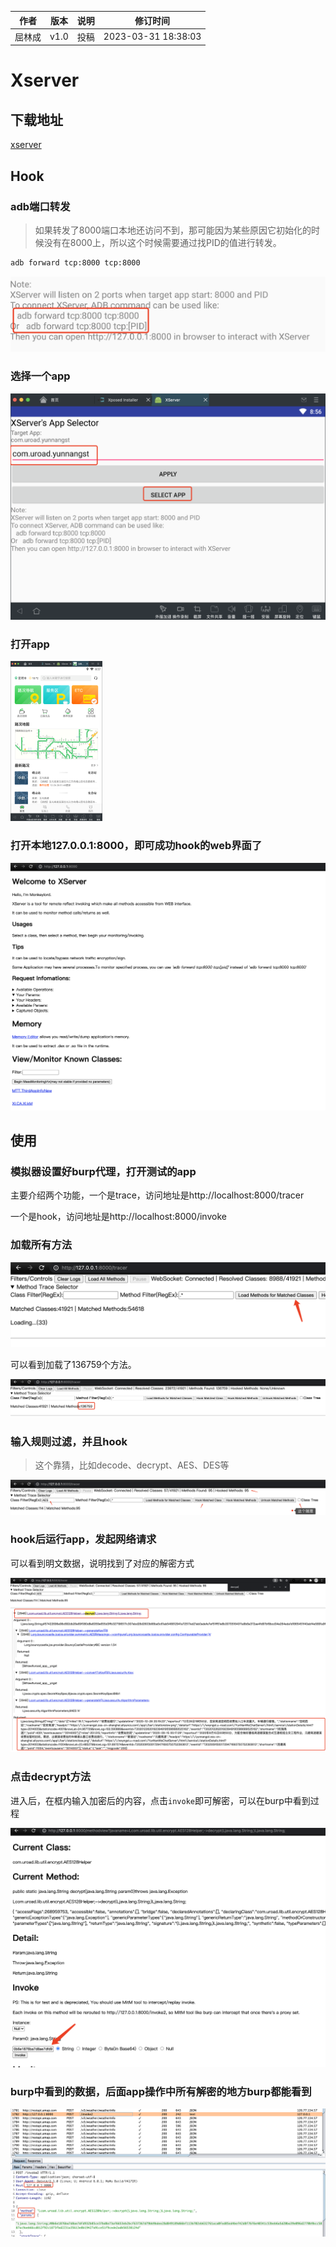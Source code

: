 | 作者   | 版本 | 说明 | 修订时间   |
| ------ | ---- | ---- | ---------- |
| 屈林成   | v1.0 | 投稿 | 2023-03-31 18:38:03 |

# Xserver

## 下载地址

[xserver](https://github.com/monkeylord/XServer/releases/latest)

## Hook

### adb端口转发

> 如果转发了8000端口本地还访问不到，那可能因为某些原因它初始化的时候没有在8000上，所以这个时候需要通过找PID的值进行转发。

```bash
adb forward tcp:8000 tcp:8000
```

![image-20201225173817403](Xserver.assets/image-20201225173817403.png)

### 选择一个app

![image-20201226205653221](Xserver.assets/image-20201226205653221.png)

### 打开app

<img src="Xserver.assets/image-20201226205725167.png" alt="image-20201226205725167" style="zoom:25%;" />

### 打开本地127.0.0.1:8000，即可成功hook的web界面了

![image-20201225174036773](Xserver.assets/image-20201225174036773.png)

## 使用

### 模拟器设置好burp代理，打开测试的app

主要介绍两个功能，一个是trace，访问地址是http://localhost:8000/tracer

一个是hook，访问地址是http://localhost:8000/invoke

### 加载所有方法

![image-20201226205846706](Xserver.assets/image-20201226205846706.png)

可以看到加载了136759个方法。

![image-20201226205934246](Xserver.assets/image-20201226205934246.png)

### 输入规则过滤，并且hook

>  这个靠猜，比如decode、decrypt、AES、DES等

![image-20201226212638699](Xserver.assets/image-20201226212638699.png)

### hook后运行app，发起网络请求

可以看到明文数据，说明找到了对应的解密方式

![image-20201226212558239](Xserver.assets/image-20201226212558239.png)

### 点击decrypt方法

进入后，在框内输入加密后的内容，点击`invoke`即可解密，可以在burp中看到过程

![image-20201226212916592](Xserver.assets/image-20201226212916592.png)

### burp中看到的数据，后面app操作中所有解密的地方burp都能看到

![image-20201226213008870](Xserver.assets/image-20201226213008870.png)

